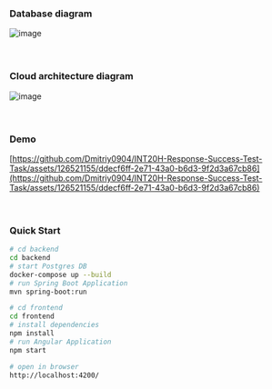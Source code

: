 ### Database diagram
![image](https://github.com/Dmitriy0904/INT20H-Response-Success-Test-Task/assets/62384390/b6ea698f-59b7-424a-9915-2163023845e1)
<br><br><br>

### Cloud architecture diagram
![image](https://github.com/Dmitriy0904/INT20H-Response-Success-Test-Task/assets/62384390/bf89bba0-38d7-44c2-b573-8dc449dd37f3)
<br><br><br>

### Demo
[https://github.com/Dmitriy0904/INT20H-Response-Success-Test-Task/assets/126521155/ddecf6ff-2e71-43a0-b6d3-9f2d3a67cb86](https://github.com/Dmitriy0904/INT20H-Response-Success-Test-Task/assets/126521155/ddecf6ff-2e71-43a0-b6d3-9f2d3a67cb86)
<br><br><br>

### Quick Start
```bash
# cd backend
cd backend
# start Postgres DB
docker-compose up --build
# run Spring Boot Application
mvn spring-boot:run

# cd frontend
cd frontend
# install dependencies
npm install
# run Angular Application
npm start

# open in browser
http://localhost:4200/
```
